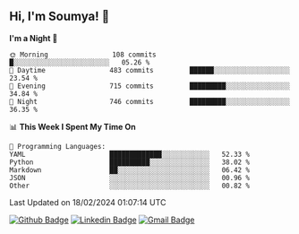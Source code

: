## Hi, I'm Soumya! 👋

<!--START_SECTION:waka-->
**I'm a Night 🦉** 

```text
🌞 Morning                108 commits         █░░░░░░░░░░░░░░░░░░░░░░░░   05.26 % 
🌆 Daytime                483 commits         ██████░░░░░░░░░░░░░░░░░░░   23.54 % 
🌃 Evening                715 commits         █████████░░░░░░░░░░░░░░░░   34.84 % 
🌙 Night                  746 commits         █████████░░░░░░░░░░░░░░░░   36.35 % 
```


📊 **This Week I Spent My Time On** 

```text
💬 Programming Languages: 
YAML                     █████████████░░░░░░░░░░░░   52.33 % 
Python                   ██████████░░░░░░░░░░░░░░░   38.02 % 
Markdown                 ██░░░░░░░░░░░░░░░░░░░░░░░   06.42 % 
JSON                     ░░░░░░░░░░░░░░░░░░░░░░░░░   00.96 % 
Other                    ░░░░░░░░░░░░░░░░░░░░░░░░░   00.82 % 
```


 Last Updated on 18/02/2024 01:07:14 UTC
<!--END_SECTION:waka-->

[![Github Badge](https://img.shields.io/badge/-rubyruins-grey?style=for-the-badge&logo=github&logoColor=white&link=https://github.com/rubyruins/)](https://www.github.com/rubyruins/) 
[![Linkedin Badge](https://img.shields.io/badge/-Soumya%20Parekh-0072b1?style=for-the-badge&logo=Linkedin&logoColor=white&link=https://www.linkedin.com/in/Soumya-Parekh/)](https://www.linkedin.com/in/Soumya-Parekh/) 
[![Gmail Badge](https://img.shields.io/badge/-soumyaparekh.me@gmail.com-c14438?style=for-the-badge&logo=Gmail&logoColor=white&link=mailto:soumyaparekh.me@gmail.com)](mailto:soumyaparekh.me@gmail.com) 
